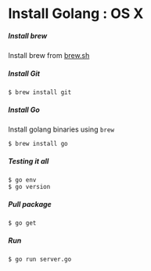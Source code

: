 # Install Golang : OS X

##### Install brew

Install brew from [brew.sh](http://brew.sh/)

##### Install Git

```
$ brew install git 
```

##### Install Go

Install golang binaries using `brew`

```
$ brew install go
```

##### Testing it all

```
$ go env
$ go version
```

##### Pull package

```
$ go get
```

##### Run

```
$ go run server.go
```